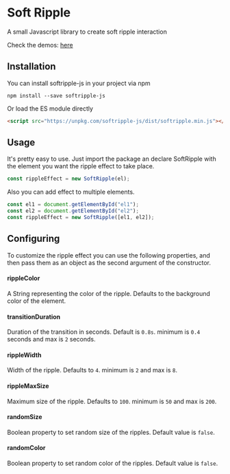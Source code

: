 # Soft Ripple

A small Javascript library to create soft ripple interaction

Check the demos: [here](https://codepen.io/dev_loop/full/KKVKqrq)

## Installation

You can install softripple-js in your project via npm

```
npm install --save softripple-js
```

Or load the ES module directly

```html
<script src="https://unpkg.com/softripple-js/dist/softripple.min.js"></script>
```

## Usage

It's pretty easy to use. Just import the package an declare SoftRipple with the element you want the ripple effect to take place.

```javascript
const rippleEffect = new SoftRipple(el);
```

Also you can add effect to multiple elements.

```javascript
const el1 = document.getElementById("el1");
const el2 = document.getElementById("el2");
const rippleEffect = new SoftRipple([el1, el2]);
```

## Configuring

To customize the ripple effect you can use the following properties, and then pass them as an object as the second argument of the constructor.

#### rippleColor

A String representing the color of the ripple. Defaults to the background color of the element.

#### transitionDuration

Duration of the transition in seconds. Default is `0.8s`.
minimum is `0.4` seconds and max is `2` seconds.

#### rippleWidth

Width of the ripple. Defaults to `4`.
minimum is `2` and max is `8`.

#### rippleMaxSize

Maximum size of the ripple. Defaults to `100`.
minimum is `50` and max is `200`.

#### randomSize

Boolean property to set random size of the ripples. Default value is `false`.

#### randomColor

Boolean property to set random color of the ripples. Default value is `false`.
